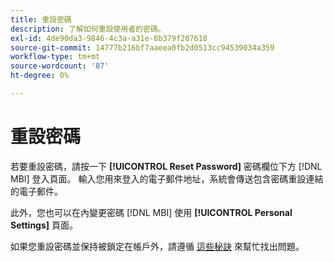 ```yaml
---
title: 重設密碼
description: 了解如何重設使用者的密碼。
exl-id: 4de90da3-9846-4c3a-a31e-8b379f207618
source-git-commit: 14777b216bf7aaeea0fb2d0513cc94539034a359
workflow-type: tm+mt
source-wordcount: '87'
ht-degree: 0%

---
```


# 重設密碼

若要重設密碼，請按一下 **[!UICONTROL Reset Password]** 密碼欄位下方 [!DNL MBI] 登入頁面。 輸入您用來登入的電子郵件地址，系統會傳送包含密碼重設連結的電子郵件。

此外，您也可以在內變更密碼 [!DNL MBI] 使用 **[!UICONTROL Personal Settings]** 頁面。

如果您重設密碼並保持被鎖定在帳戶外，請遵循 [這些秘訣](https://experienceleague.adobe.com/docs/commerce-knowledge-base/kb/troubleshooting/miscellaneous/troubleshooting-mbi-account-lockout.html?lang=en) 來幫忙找出問題。
